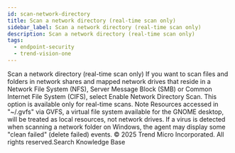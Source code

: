 ```yaml
---
id: scan-network-directory
title: Scan a network directory (real-time scan only)
sidebar_label: Scan a network directory (real-time scan only)
description: Scan a network directory (real-time scan only)
tags:
  - endpoint-security
  - trend-vision-one
---
```


 Scan a network directory (real-time scan only) If you want to scan files and folders in network shares and mapped network drives that reside in a Network File System (NFS), Server Message Block (SMB) or Common Internet File System (CIFS), select Enable Network Directory Scan. This option is available only for real-time scans. Note Resources accessed in "~/.gvfs" via GVFS, a virtual file system available for the GNOME desktop, will be treated as local resources, not network drives. If a virus is detected when scanning a network folder on Windows, the agent may display some "clean failed" (delete failed) events. © 2025 Trend Micro Incorporated. All rights reserved.Search Knowledge Base